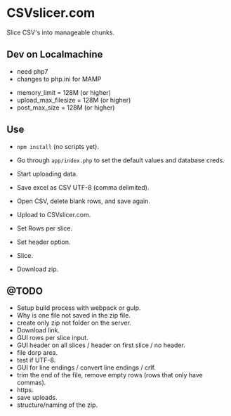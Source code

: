 # CSVslicer.com

Slice CSV's into manageable chunks.

## Dev on Localmachine

* need php7
* changes to php.ini for MAMP
 - memory_limit = 128M (or higher)
 - upload_max_filesize = 128M (or higher)
 - post_max_size = 128M (or higher)

## Use

* `npm install` (no scripts yet).
* Go through `app/index.php` to set the default values and database creds.
* Start uploading data.

* Save excel as CSV UTF-8 (comma delimited).
* Open CSV, delete blank rows, and save again.
* Upload to CSVslicer.com.
* Set Rows per slice.
* Set header option.
* Slice.
* Download zip.

## @TODO

* Setup build process with webpack or gulp.
* Why is one file not saved in the zip file.
* create only zip not folder on the server.
* Download link.
* GUI rows per slice input.
* GUI header on all slices / header on first slice / no header.
* file dorp area.
* test if UTF-8.
* GUI for line endings / convert line endings / crlf.
* trim the end of the file, remove empty rows (rows that only have commas).
* https.
* save uploads.
* structure/naming of the zip.
